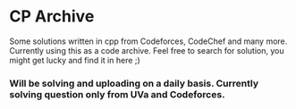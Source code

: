 # CP Archive
Some solutions written in cpp from Codeforces, CodeChef and many more.
Currently using this as a code archive. Feel free to search for solution, you might get lucky and find it in here ;)
### Will be solving and uploading on a daily basis. Currently solving question only from UVa and Codeforces.
